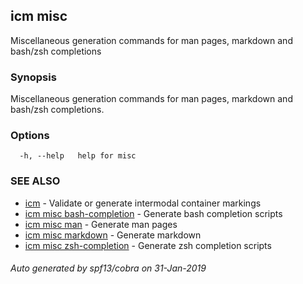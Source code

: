 ## icm misc

Miscellaneous generation commands for man pages, markdown and bash/zsh completions

### Synopsis

Miscellaneous generation commands for man pages, markdown and bash/zsh completions.

### Options

```
  -h, --help   help for misc
```

### SEE ALSO

* [icm](icm.md)	 - Validate or generate intermodal container markings
* [icm misc bash-completion](icm_misc_bash-completion.md)	 - Generate bash completion scripts
* [icm misc man](icm_misc_man.md)	 - Generate man pages
* [icm misc markdown](icm_misc_markdown.md)	 - Generate markdown
* [icm misc zsh-completion](icm_misc_zsh-completion.md)	 - Generate zsh completion scripts

###### Auto generated by spf13/cobra on 31-Jan-2019
